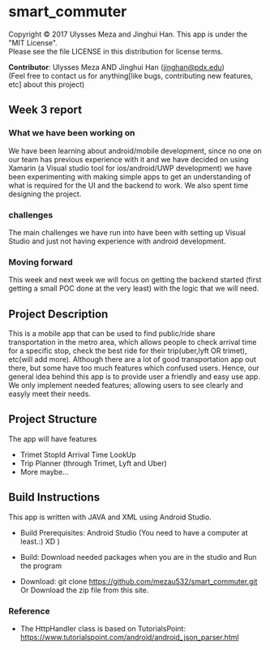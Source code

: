 # smart_commuter
Copyright © 2017 Ulysses Meza and Jinghui Han. This app is under the "MIT License". <br /> Please see the file LICENSE in this distribution for license terms.

**Contributor**: Ulysses Meza AND Jinghui Han (jinghan@pdx.edu) <br />
(Feel free to contact us for anything[like bugs, contributing new features, etc] about this project)

## Week 3 report
### What we have been working on
We have been learning about android/mobile development, since no one on our team has previous experience with it and we have decided
on using Xamarin (a Visual studio tool for ios/android/UWP development) we have been experimenting with making simple apps to get an
understanding of what is required for the UI and the backend to work. We also spent time designing the project.
### challenges
The main challenges we have run into have been with setting up Visual Studio and just not having experience with android development.
### Moving forward
This week and next week we will focus on getting the backend started (first getting a small POC done at the very least) with the
logic that we will need.

## Project Description
This is a mobile app that can be used to find public/ride share transportation in the metro area, which allows people to check arrival time for a specific stop, check the best ride for their trip(uber,lyft OR trimet), etc(will add more).
Although there are a lot of good transportation app out there, but some have too much features which confused users. Hence, our general idea behind this app is to provide user a friendly and easy use app. We only implement needed features; allowing users to see clearly and easyly meet their needs. <br />


## Project Structure
The app will have features 
* Trimet StopId Arrival Time LookUp 
* Trip Planner (through Trimet, Lyft and Uber)
* More maybe...

## Build Instructions
This app is written with JAVA and XML using Android Studio.
* Build Prerequisites: Android Studio (You need to have a computer at least.:) XD ) <br />
* Build: Download needed packages when you are in the studio and Run the program
         
* Download: git clone https://github.com/mezau532/smart_commuter.git  Or Download the zip file from this site.

### Reference
* The HttpHandler class is based on TutorialsPoint: https://www.tutorialspoint.com/android/android_json_parser.html

